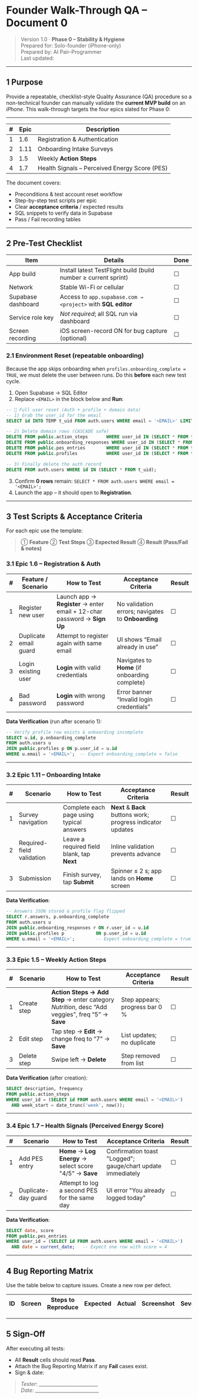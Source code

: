 # Founder Walk-Through QA – Document 0

> Version 1.0 · **Phase 0 – Stability & Hygiene**\
> Prepared for: Solo-founder (iPhone-only)\
> Prepared by: AI Pair-Programmer\
> Last updated: <!-- yyyy-mm-dd will be filled by commit hook -->

---

## 1 Purpose

Provide a repeatable, checklist-style Quality Assurance (QA) procedure so a
non-technical founder can manually validate the **current MVP build** on an
_iPhone_. This walk-through targets the four epics slated for Phase 0:

---

| # | Epic | Description                                   |
| - | ---- | --------------------------------------------- |
| 1 | 1.6  | Registration & Authentication                 |
| 2 | 1.11 | Onboarding Intake Surveys                     |
| 3 | 1.5  | Weekly **Action Steps**                       |
| 4 | 1.7  | Health Signals – Perceived Energy Score (PES) |

The document covers:

- Preconditions & test account reset workflow
- Step-by-step test scripts per epic
- Clear **acceptance criteria** / expected results
- SQL snippets to verify data in Supabase
- Pass / Fail recording tables

---

## 2 Pre-Test Checklist

| Item               | Details                                                         | Done |
| ------------------ | --------------------------------------------------------------- | ---- |
| App build          | Install latest TestFlight build (build number ≥ current sprint) | ☐    |
| Network            | Stable Wi-Fi or cellular                                        | ☐    |
| Supabase dashboard | Access to `app.supabase.com → <project>` with **SQL editor**    | ☐    |
| Service role key   | _Not required_; all SQL run via dashboard                       | ☐    |
| Screen recording   | iOS screen-record ON for bug capture (optional)                 | ☐    |

### 2.1 Environment Reset (repeatable onboarding)

Because the app skips onboarding when `profiles.onboarding_complete = TRUE`, we
must delete the user between runs. Do this **before** each new test cycle.

1. Open Supabase → SQL Editor
2. Replace `<EMAIL>` in the block below and **Run**:

```sql
-- 🔄 Full user reset (Auth + profile + domain data)
-- 1) Grab the user_id for the email
SELECT id INTO TEMP t_uid FROM auth.users WHERE email = '<EMAIL>' LIMIT 1;

-- 2) Delete domain rows (CASCADE safe)
DELETE FROM public.action_steps       WHERE user_id IN (SELECT * FROM t_uid);
DELETE FROM public.onboarding_responses WHERE user_id IN (SELECT * FROM t_uid);
DELETE FROM public.pes_entries        WHERE user_id IN (SELECT * FROM t_uid);
DELETE FROM public.profiles           WHERE user_id IN (SELECT * FROM t_uid);

-- 3) Finally delete the auth record
DELETE FROM auth.users WHERE id IN (SELECT * FROM t_uid);
```

3. Confirm **0 rows** remain:
   `SELECT * FROM auth.users WHERE email = '<EMAIL>';`
4. Launch the app – it should open to **Registration**.

---

## 3 Test Scripts & Acceptance Criteria

For each epic use the template:

> ① **Feature** ② **Test Steps** ③ **Expected Result** ④ **Result (Pass/Fail &
> notes)**

### 3.1 Epic 1.6 – Registration & Auth

| # | Feature / Scenario    | How to Test                                                              | Acceptance Criteria                               | Result |
| - | --------------------- | ------------------------------------------------------------------------ | ------------------------------------------------- | ------ |
| 1 | Register new user     | Launch app → **Register** → enter email + 12-char password → **Sign Up** | No validation errors; navigates to **Onboarding** | ☐      |
| 2 | Duplicate email guard | Attempt to register again with same email                                | UI shows “Email already in use”                   | ☐      |
| 3 | Login existing user   | **Login** with valid credentials                                         | Navigates to **Home** (if onboarding complete)    | ☐      |
| 4 | Bad password          | **Login** with wrong password                                            | Error banner “Invalid login credentials”          | ☐      |

**Data Verification** (run after scenario 1):

```sql
-- Verify profile row exists & onboarding incomplete
SELECT u.id, p.onboarding_complete
FROM auth.users u
JOIN public.profiles p ON p.user_id = u.id
WHERE u.email = '<EMAIL>';  -- Expect onboarding_complete = false
```

---

### 3.2 Epic 1.11 – Onboarding Intake

| # | Scenario                  | How to Test                                | Acceptance Criteria                                          | Result |
| - | ------------------------- | ------------------------------------------ | ------------------------------------------------------------ | ------ |
| 1 | Survey navigation         | Complete each page using typical answers   | **Next** & **Back** buttons work; progress indicator updates | ☐      |
| 2 | Required-field validation | Leave a required field blank, tap **Next** | Inline validation prevents advance                           | ☐      |
| 3 | Submission                | Finish survey, tap **Submit**              | Spinner ≤ 2 s; app lands on **Home** screen                  | ☐      |

**Data Verification**:

```sql
-- Answers JSON stored & profile flag flipped
SELECT r.answers, p.onboarding_complete
FROM auth.users u
JOIN public.onboarding_responses r ON r.user_id = u.id
JOIN public.profiles p            ON p.user_id = u.id
WHERE u.email = '<EMAIL>';        -- Expect onboarding_complete = true
```

---

### 3.3 Epic 1.5 – Weekly Action Steps

| # | Scenario    | How to Test                                                                                       | Acceptance Criteria            | Result |
| - | ----------- | ------------------------------------------------------------------------------------------------- | ------------------------------ | ------ |
| 1 | Create step | **Action Steps → Add Step** → enter category _Nutrition_, desc “Add veggies”, freq “5” → **Save** | Step appears; progress bar 0 % | ☐      |
| 2 | Edit step   | Tap step → **Edit** → change freq to “7” → **Save**                                               | List updates; no duplicate     | ☐      |
| 3 | Delete step | Swipe left → **Delete**                                                                           | Step removed from list         | ☐      |

**Data Verification** (after creation):

```sql
SELECT description, frequency
FROM public.action_steps
WHERE user_id = (SELECT id FROM auth.users WHERE email = '<EMAIL>')
  AND week_start = date_trunc('week', now());
```

---

### 3.4 Epic 1.7 – Health Signals (Perceived Energy Score)

| # | Scenario            | How to Test                                               | Acceptance Criteria                                         | Result |
| - | ------------------- | --------------------------------------------------------- | ----------------------------------------------------------- | ------ |
| 1 | Add PES entry       | **Home** → **Log Energy** → select score "4/5" → **Save** | Confirmation toast "Logged"; gauge/chart update immediately | ☐      |
| 2 | Duplicate-day guard | Attempt to log a second PES for the same day              | UI error "You already logged today"                         | ☐      |

**Data Verification**:

```sql
SELECT date, score
FROM public.pes_entries
WHERE user_id = (SELECT id FROM auth.users WHERE email = '<EMAIL>')
  AND date = current_date;   -- Expect one row with score = 4
```

---

## 4 Bug Reporting Matrix

Use the table below to capture issues. Create a new row per defect.

| ID | Screen | Steps to Reproduce | Expected | Actual | Screenshot | Severity |
| -- | ------ | ------------------ | -------- | ------ | ---------- | -------- |

---

## 5 Sign-Off

After executing all tests:

- All **Result** cells should read **Pass**.
- Attach the Bug Reporting Matrix if any **Fail** cases exist.
- Sign & date:

> _Tester_: _________________________\
> _Date_: ___________________________
